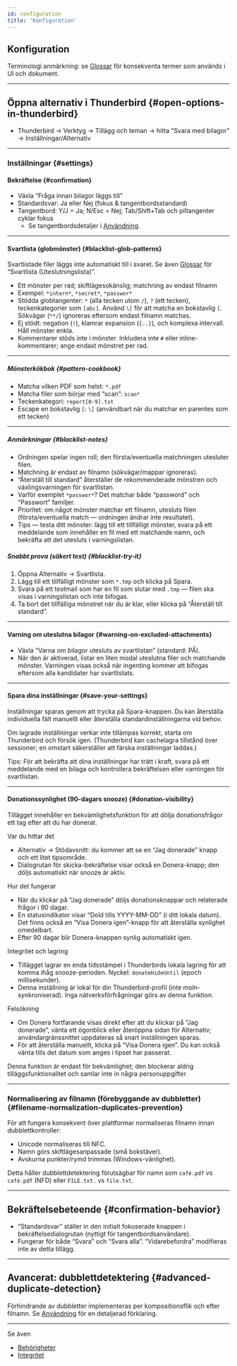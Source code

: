 ```yaml
---
id: configuration
title: 'Konfiguration'
---
```


## Konfiguration

Terminologi anmärkning: se [Glossar](glossary) för konsekventa termer som används i UI och dokument.

---

## Öppna alternativ i Thunderbird {#open-options-in-thunderbird}

- Thunderbird → Verktyg → Tillägg och teman → hitta “Svara med bilagor” → Inställningar/Alternativ

---

### Inställningar {#settings}

#### Bekräftelse {#confirmation}

- Växla “Fråga innan bilagor läggs till”
- Standardsvar: Ja eller Nej (fokus & tangentbordsstandard)
- Tangentbord: Y/J = Ja; N/Esc = Nej; Tab/Shift+Tab och piltangenter cyklar fokus
  - Se tangentbordsdetaljer i [Användning](usage#keyboard-shortcuts).

---

#### Svartlista (globmönster) {#blacklist-glob-patterns}

Svartlistade filer läggs inte automatiskt till i svaret. Se även [Glossar](glossary) för “Svartlista (Uteslutningslista)”.

- Ett mönster per rad; skiftlägesokänslig; matchning av endast filnamn
- Exempel: `*intern*`, `*secret*`, `*passwor*`
- Stödda globtangenter: `*` (alla tecken utom `/`), `?` (ett tecken), teckenkategorier som `[abc]`. Använd `\[` för att matcha en bokstavlig `[`. Sökvägar (`**/`) ignoreras eftersom endast filnamn matchas.
- Ej stödt: negation (`!`), klamrar expansion (`{..}`), och komplexa intervall. Håll mönster enkla.
- Kommentarer stöds inte i mönster. Inkludera inte `#` eller inline-kommentarer; ange endast mönstret per rad.

---

##### Mönsterkökbok {#pattern-cookbook}

- Matcha vilken PDF som helst: `*.pdf`
- Matcha filer som börjar med “scan”: `scan*`
- Teckenkategori: `report[0-9].txt`
- Escape en bokstavlig `[`: `\[` (användbart när du matchar en parentes som ett tecken)

---

##### Anmärkningar {#blacklist-notes}

- Ordningen spelar ingen roll; den första/eventuella matchningen utesluter filen.
- Matchning är endast av filnamn (sökvägar/mappar ignoreras).
- “Återställ till standard” återställer de rekommenderade mönstren och växlingsvarningen för svartlistan.
- Varför exemplet `*passwor*`? Det matchar både “password” och “Passwort” familjer.
- Prioritet: om något mönster matchar ett filnamn, utesluts filen (första/eventuella match — ordningen ändrar inte resultatet).
- Tips — testa ditt mönster: lägg till ett tillfälligt mönster, svara på ett meddelande som innehåller en fil med ett matchande namn, och bekräfta att det utesluts i varningslistan.

##### Snabbt prova (säkert test) {#blacklist-try-it}

1. Öppna Alternativ → Svartlista.
2. Lägg till ett tillfälligt mönster som `*.tmp` och klicka på Spara.
3. Svara på ett testmail som har en fil som slutar med `.tmp` — filen ska visas i varningslistan och inte bifogas.
4. Ta bort det tillfälliga mönstret när du är klar, eller klicka på “Återställ till standard”.

---

#### Varning om uteslutna bilagor {#warning-on-excluded-attachments}

- Växla “Varna om bilagor utesluts av svartlistan” (standard: PÅ).
- När den är aktiverad, listar en liten modal uteslutna filer och matchande mönster. Varningen visas också när ingenting kommer att bifogas eftersom alla kandidater har
  svartlistats.

---

#### Spara dina inställningar {#save-your-settings}

Inställningar sparas genom att trycka på Spara-knappen. Du kan återställa individuella fält manuellt eller återställa standardinställningarna vid behov.

Om lagrade inställningar verkar inte tillämpas korrekt, starta om Thunderbird och försök igen. (Thunderbird kan cachelagra tillstånd över sessioner; en omstart säkerställer att färska inställningar laddas.)

Tips: För att bekräfta att dina inställningar har trätt i kraft, svara på ett meddelande med en bilaga och kontrollera bekräftelsen eller varningen för svartlistan.

---

#### Donationssynlighet (90-dagars snooze) {#donation-visibility}

Tillägget innehåller en bekvämlighetsfunktion för att dölja donationsfrågor ett tag efter att du har donerat.

Var du hittar det

- Alternativ → Stödavsnitt: du kommer att se en “Jag donerade” knapp och ett litet tipsområde.
- Dialogrutan för skicka-bekräftelse visar också en Donera-knapp; den döljs automatiskt när snooze är aktiv.

Hur det fungerar

- När du klickar på “Jag donerade” döljs donationsknappar och relaterade frågor i 90 dagar.
- En statusindikator visar “Dold tills YYYY-MM-DD” (i ditt lokala datum). Det finns också en “Visa Donera igen”-knapp för att återställa synlighet omedelbart.
- Efter 90 dagar blir Donera-knappen synlig automatiskt igen.

Integritet och lagring

- Tillägget lagrar en enda tidsstämpel i Thunderbirds lokala lagring för att komma ihåg snooze-perioden. Nyckel: `donateHideUntil` (epoch millisekunder).
- Denna inställning är lokal för din Thunderbird-profil (inte moln-synkroniserad). Inga nätverksförfrågningar görs av denna funktion.

Felsökning

- Om Donera fortfarande visas direkt efter att du klickar på “Jag donerade”, vänta ett ögonblick eller återöppna sidan för Alternativ; användargränssnittet uppdateras så snart inställningen sparas.
- För att återställa manuellt, klicka på “Visa Donera igen”. Du kan också vänta tills det datum som anges i tipset har passerat.

Denna funktion är endast för bekvämlighet; den blockerar aldrig tilläggsfunktionalitet och samlar inte in några personuppgifter.

---

### Normalisering av filnamn (förebyggande av dubbletter) {#filename-normalization-duplicates-prevention}

För att fungera konsekvent över plattformar normaliseras filnamn innan dubblettkontroller:

- Unicode normaliseras till NFC.
- Namn görs skiftlägesanpassade (små bokstäver).
- Avskurna punkter/rymd trimmas (Windows-vänlighet).

Detta håller dubblettdetektering förutsägbar för namn som `café.pdf` vs `café.pdf` (NFD) eller `FILE.txt.` vs `file.txt`.

---

## Bekräftelsebeteende {#confirmation-behavior}

- “Standardsvar” ställer in den initialt fokuserade knappen i bekräftelsedialogrutan (nyttigt för tangentbordsanvändare).
- Fungerar för både “Svara” och “Svara alla”. “Vidarebefordra” modifieras inte av detta tillägg.

---

## Avancerat: dubblettdetektering {#advanced-duplicate-detection}

Förhindrande av dubbletter implementeras per kompositionsflik och efter filnamn. Se [Användning](usage#behavior-details) för en detaljerad förklaring.

---

Se även

- [Behörigheter](permissions)
- [Integritet](privacy)
